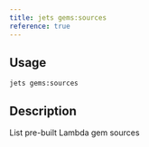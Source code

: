 ```yaml
---
title: jets gems:sources
reference: true
---
```


## Usage

    jets gems:sources

## Description

List pre-built Lambda gem sources


